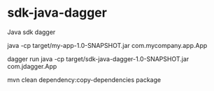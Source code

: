 # sdk-java-dagger
Java sdk dagger

java -cp target/my-app-1.0-SNAPSHOT.jar com.mycompany.app.App

dagger run java -cp target/sdk-java-dagger-1.0-SNAPSHOT.jar com.jdagger.App

mvn clean dependency:copy-dependencies package
